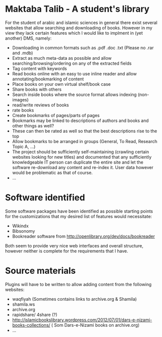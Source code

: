 Maktaba Talib - A student's library
===================================

For the student of arabic and islamic sciences in general there exist several websites that allow searching and downloading of books. However in my view they lack certain features which I would like to implment in (yet another) DMS, namely:
- Downloading in common formats such as .pdf .doc .txt (Please no .rar and .mdb)
- Extract as much meta-data as possible and allow searching/browsing/ordering on any of the extracted fields
- Tag content with keywords
- Read books online with an easy to use inline reader and allow annotating/bookmarking of content
- Place books on your own virtual shelf/book case
- Share books with others
- Search inside books where the source format allows indexing (non-images)
- read/write reviews of books
- rate books
- Create bookmarks of pages/parts of pages
 - Bookmarks may be linked to descriptions of authors and books and other things as well?
 - These can then be rated as well so that the best descriptions rise to the top
 - Allow bookmarks to be arranged in groups (General, To Read, Research Topic A, ...)
- The project should be sufficiently self-maintaining (crawling certain websites looking for new titles) and 
documented that any sufficiently knowledgeable IT person can duplicate the entire site and let the software re-download
any content and re-index it. User data however would be problematic as that of course.
- ...

Software identified
===================

Some software packages have been identified as possible starting points for the customizations that my desired list of features would necessitate:
- Wikindx
- Bibsonomy
- Bookreader software from http://openlibrary.org/dev/docs/bookreader

Both seem to provide very nice web interfaces and overall structure, however neither is complete for the requirements that I have.


Source materials
================

Plugins will have to be written to allow adding content from the following websites:
- waqfiyah  (Sometimes contains links to archive.org & Shamila)
- shamila.ws
- archive.org
- rapidshare/ 4share (?)
- http://islamicbookslibrary.wordpress.com/2012/07/01/dars-e-nizami-books-collections/ ( Som Dars-e-Nizami books on archive.org)
- ...


